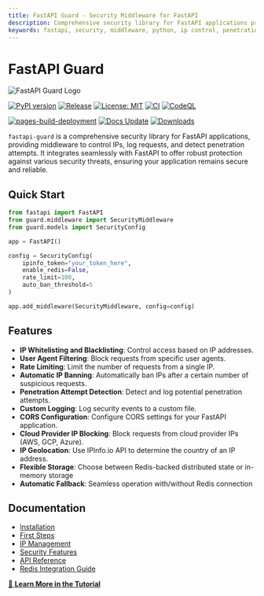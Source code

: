 ```yaml
---
title: FastAPI Guard - Security Middleware for FastAPI
description: Comprehensive security library for FastAPI applications providing IP control, request logging, and penetration detection
keywords: fastapi, security, middleware, python, ip control, penetration detection, cybersecurity
---
```


# FastAPI Guard

![FastAPI Guard Logo](assets/big_logo.svg)

[![PyPI version](https://badge.fury.io/py/fastapi-guard.svg?cache=none&icon=si%3Apython&icon_color=%23008cb4)](https://badge.fury.io/py/fastapi-guard)
[![Release](https://github.com/rennf93/fastapi-guard/actions/workflows/release.yml/badge.svg)](https://github.com/rennf93/fastapi-guard/actions/workflows/release.yml)
[![License: MIT](https://img.shields.io/badge/License-MIT-yellow.svg)](https://opensource.org/licenses/MIT)
[![CI](https://github.com/rennf93/fastapi-guard/actions/workflows/ci.yml/badge.svg)](https://github.com/rennf93/fastapi-guard/actions/workflows/ci.yml)
[![CodeQL](https://github.com/rennf93/fastapi-guard/actions/workflows/code-ql.yml/badge.svg)](https://github.com/rennf93/fastapi-guard/actions/workflows/code-ql.yml)

[![pages-build-deployment](https://github.com/rennf93/fastapi-guard/actions/workflows/pages/pages-build-deployment/badge.svg?branch=gh-pages)](https://github.com/rennf93/fastapi-guard/actions/workflows/pages/pages-build-deployment)
[![Docs Update](https://github.com/rennf93/fastapi-guard/actions/workflows/docs.yml/badge.svg)](https://github.com/rennf93/fastapi-guard/actions/workflows/docs.yml)
[![Downloads](https://pepy.tech/badge/fastapi-guard)](https://pepy.tech/project/fastapi-guard)

`fastapi-guard` is a comprehensive security library for FastAPI applications, providing middleware to control IPs, log requests, and detect penetration attempts. It integrates seamlessly with FastAPI to offer robust protection against various security threats, ensuring your application remains secure and reliable.

## Quick Start

```python
from fastapi import FastAPI
from guard.middleware import SecurityMiddleware
from guard.models import SecurityConfig

app = FastAPI()

config = SecurityConfig(
    ipinfo_token="your_token_here",
    enable_redis=False,
    rate_limit=100,
    auto_ban_threshold=5
)

app.add_middleware(SecurityMiddleware, config=config)
```

## Features

- **IP Whitelisting and Blacklisting**: Control access based on IP addresses.
- **User Agent Filtering**: Block requests from specific user agents.
- **Rate Limiting**: Limit the number of requests from a single IP.
- **Automatic IP Banning**: Automatically ban IPs after a certain number of suspicious requests.
- **Penetration Attempt Detection**: Detect and log potential penetration attempts.
- **Custom Logging**: Log security events to a custom file.
- **CORS Configuration**: Configure CORS settings for your FastAPI application.
- **Cloud Provider IP Blocking**: Block requests from cloud provider IPs (AWS, GCP, Azure).
- **IP Geolocation**: Use IPInfo.io API to determine the country of an IP address.
- **Flexible Storage**: Choose between Redis-backed distributed state or in-memory storage
- **Automatic Fallback**: Seamless operation with/without Redis connection

## Documentation

- [Installation](installation.md)
- [First Steps](tutorial/first-steps.md)
- [IP Management](tutorial/ip-management/banning.md)
- [Security Features](tutorial/security/rate-limiting.md)
- [API Reference](api/overview.md)
- [Redis Integration Guide](tutorial/redis-integration/caching.md)

[📖 **Learn More in the Tutorial**](tutorial/first-steps.md)